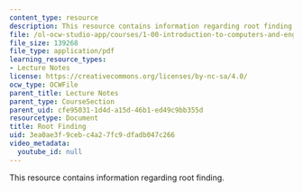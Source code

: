 ```yaml
---
content_type: resource
description: This resource contains information regarding root finding.
file: /ol-ocw-studio-app/courses/1-00-introduction-to-computers-and-engineering-problem-solving-spring-2012/3ea0ae3f9cebc4a27fc9dfadb047c266_MIT1_00S12_Lec_33.pdf
file_size: 139268
file_type: application/pdf
learning_resource_types:
- Lecture Notes
license: https://creativecommons.org/licenses/by-nc-sa/4.0/
ocw_type: OCWFile
parent_title: Lecture Notes
parent_type: CourseSection
parent_uid: cfe95031-1d4d-a15d-46b1-ed49c9bb355d
resourcetype: Document
title: Root Finding
uid: 3ea0ae3f-9ceb-c4a2-7fc9-dfadb047c266
video_metadata:
  youtube_id: null
---
```

This resource contains information regarding root finding.